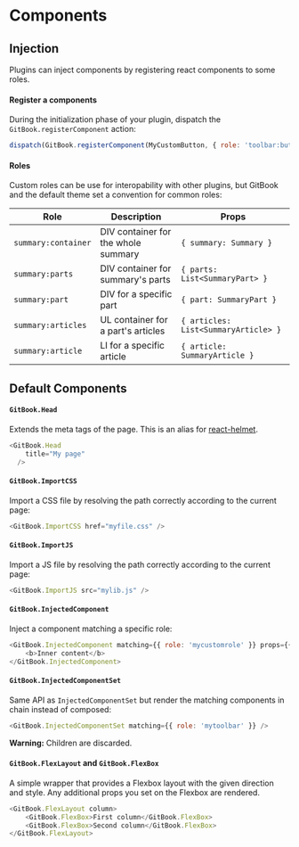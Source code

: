# Components


## Injection

Plugins can inject components by registering react components to some roles.

#### Register a components

During the initialization phase of your plugin, dispatch the `GitBook.registerComponent` action:

```js
dispatch(GitBook.registerComponent(MyCustomButton, { role: 'toolbar:buttons:left' }));
```

#### Roles

Custom roles can be use for interopability with other plugins, but GitBook and the default theme set a convention for common roles:

| Role | Description | Props |
| ---- | ----------- | ----- |
| `summary:container` | DIV container for the whole summary | `{ summary: Summary }` |
| `summary:parts` | DIV container for summary's parts | `{ parts: List<SummaryPart> }` |
| `summary:part` | DIV for a specific part | `{ part: SummaryPart }` |
| `summary:articles` | UL container for a part's articles | `{ articles: List<SummaryArticle> }` |
| `summary:article` | LI for a specific article | `{ article: SummaryArticle }` |

## Default Components

#### `GitBook.Head`

Extends the meta tags of the page. This is an alias for [react-helmet](https://github.com/nfl/react-helmet).

```js
<GitBook.Head
    title="My page"
  />
```

#### `GitBook.ImportCSS`

Import a CSS file by resolving the path correctly according to the current page:

```js
<GitBook.ImportCSS href="myfile.css" />
```

#### `GitBook.ImportJS`

Import a JS file by resolving the path correctly according to the current page:

```js
<GitBook.ImportJS src="mylib.js" />
```

#### `GitBook.InjectedComponent`

Inject a component matching a specific role:

```js
<GitBook.InjectedComponent matching={{ role: 'mycustomrole' }} props={{ someProp: 1 }}>
    <b>Inner content</b>
</GitBook.InjectedComponent>
```

#### `GitBook.InjectedComponentSet`

Same API as `InjectedComponentSet` but render the matching components in chain instead of composed:

```js
<GitBook.InjectedComponentSet matching={{ role: 'mytoolbar' }} />
```

**Warning:** Children are discarded.

#### `GitBook.FlexLayout` and `GitBook.FlexBox`

A simple wrapper that provides a Flexbox layout with the given direction and style. Any additional props you set on the Flexbox are rendered.

```js
<GitBook.FlexLayout column>
    <GitBook.FlexBox>First column</GitBook.FlexBox>
    <GitBook.FlexBox>Second column</GitBook.FlexBox>
</GitBook.FlexLayout>
```

